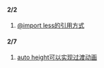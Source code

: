 
#### 2/2
1. [@import less的引用方式](https://blog.csdn.net/my_study_everyday/article/details/84829727)

#### 2/7
1. [auto height可以实现过渡动画](https://mp.weixin.qq.com/s/T3-7nQOBSknjeRvCVCY16Q)